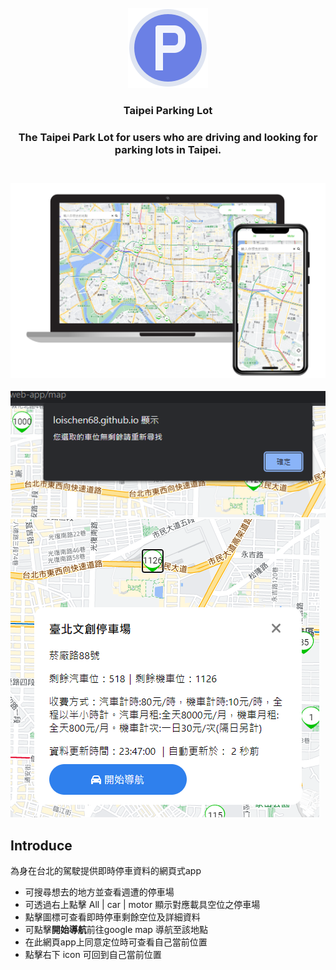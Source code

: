 <div align="center">
<br/>
<img src="./public/icon@128.png">
<h3>Taipei Parking Lot</h3>
<h3>The Taipei Park Lot for users who are driving and looking for parking lots in Taipei.<h3>
<br/>
<img src="./public/demo/demo.png" width="800px">
</div>

![](./public/demo/demo2.png)
![](./public/demo/demo3.png)

## Introduce
為身在台北的駕駛提供即時停車資料的網頁式app
- 可搜尋想去的地方並查看週遭的停車場
- 可透過右上點擊 All | car | motor 顯示對應載具空位之停車場
- 點擊圖標可查看即時停車剩餘空位及詳細資料
- 可點擊<b>開始導航</b>前往google map 導航至該地點
- 在此網頁app上同意定位時可查看自己當前位置
- 點擊右下 icon 可回到自己當前位置
